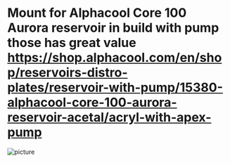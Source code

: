 # Mount for Alphacool Core 100 Aurora reservoir in build with pump those has great value https://shop.alphacool.com/en/shop/reservoirs-distro-plates/reservoir-with-pump/15380-alphacool-core-100-aurora-reservoir-acetal/acryl-with-apex-pump


![picture](https://github.com/lukascechovic/watercooling/blob/main/pictures/pump_mount_detail.jpg)


